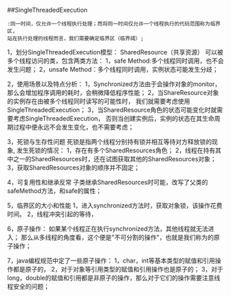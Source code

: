 ##SingleThreadedExecution

    :同一时间，仅允许一个线程执行处理；而将同一时间仅允许一个线程执行的代码范围称为临界区，
    站在执行处理的线程而言，我们需要确定临界区（临界阈）;


1，划分SingleThreadedExecution模型：
    SharedResource（共享资源）
    可以被多个线程访问的类，包含两类方法：
    1，safe Method:多个线程同时调用，也不会发生问题；
    2，unsafe Method：多个线程同时调用，实例状态可能发生分歧；

2，使用场景以及特点分析：
    1，Synchronized方法由于会操作对象的monitor，
    那么会增加程序调用的耗时，会稍微降低程序性能；
    2，当ShareResource对象的实例存在由被多个线程同时读写的可能性时，
    我们就需要考虑使用SingleThreadedExecution；
    3，当SharedResource角色的状态可能变化时就需要考虑SingleThreadedExecution，
    否则当创建实例后，实例的状态在其生命周期过程中便永远不会发生变化，也不需要考虑；

3，死锁与生存性问题
    死锁是指两个线程分别持有锁并相互等待对方释放锁的现象,
    发生死锁的情况：
        1，存在有多个SharedResources角色；
        2，线程在持有其中之一的SharedResources时，还在试图获取其他的SharedResources对象；
        3，获取SharedResources对象的顺序并不固定；

4，可复用性和继承反常
    子类继承SharedResources时可能，改写了父类的safeMethod方法，和safe的属性；

5，临界区的大小和性能
    1，进入synchronized方法时，获取对象锁，该操作花费时间。
    2，线程冲突引起的等待，

6，原子操作：
    如果某个线程正在执行synchronized方法，其他线程就无法进入；
    那么从多线程的角度看，这个便是"不可分割的操作"，也就是我们称为的原子操作；

7，java编程规范中定了一些原子操作：
    1，char，int等基本类型的赋值和引用操作都是原子的，
    2，对于对象等引用类型的赋值和引用操作也是原子的；
    3，对于long，double的赋值和引用都是非原子的操作，那么对于它们的操作需要注意线程安全的问题；